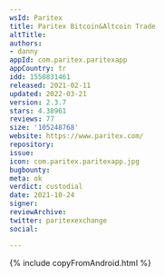 ```yaml
---
wsId: Paritex
title: Paritex Bitcoin&Altcoin Trade
altTitle: 
authors:
- danny
appId: com.paritex.paritexapp
appCountry: tr
idd: 1550831461
released: 2021-02-11
updated: 2022-03-21
version: 2.3.7
stars: 4.38961
reviews: 77
size: '105248768'
website: https://www.paritex.com/
repository: 
issue: 
icon: com.paritex.paritexapp.jpg
bugbounty: 
meta: ok
verdict: custodial
date: 2021-10-24
signer: 
reviewArchive: 
twitter: paritexexchange
social: 

---
```


{% include copyFromAndroid.html %}
